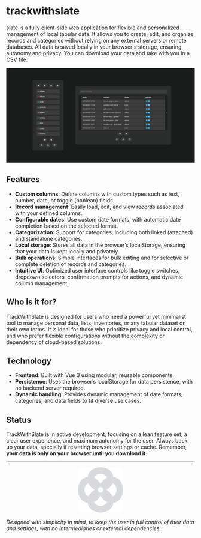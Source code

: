 # trackwithslate

slate is a fully client-side web application for flexible and personalized management of local tabular data. It allows you to create, edit, and organize records and categories without relying on any external servers or remote databases. All data is saved locally in your browser's storage, ensuring autonomy and privacy. You can download your data and take with you in a CSV file.

![Portada](assets/portada.png)

## Features

* **Custom columns**: Define columns with custom types such as text, number, date, or toggle (boolean) fields.
* **Record management**: Easily load, edit, and view records associated with your defined columns.
* **Configurable dates**: Use custom date formats, with automatic date completion based on the selected format.
* **Categorization**: Support for categories, including both linked (attached) and standalone categories.
* **Local storage**: Stores all data in the browser’s localStorage, ensuring that your data is kept locally and privately.
* **Bulk operations**: Simple interfaces for bulk editing and for selective or complete deletion of records and categories.
* **Intuitive UI**: Optimized user interface controls like toggle switches, dropdown selectors, confirmation prompts for actions, and dynamic column management.

## Who is it for?

TrackWithSlate is designed for users who need a powerful yet minimalist tool to manage personal data, lists, inventories, or any tabular dataset on their own terms. It is ideal for those who prioritize privacy and local control, and who prefer flexible configurations without the complexity or dependency of cloud-based solutions.

## Technology

* **Frontend**: Built with Vue 3 using modular, reusable components.
* **Persistence**: Uses the browser’s localStorage for data persistence, with no backend server required.
* **Dynamic handling**: Provides dynamic management of date formats, categories, and data fields to fit diverse use cases.

## Status

TrackWithSlate is in active development, focusing on a lean feature set, a clear user experience, and maximum autonomy for the user.
Always back up your data, specially if resetting browser settings or cache. Remember, **your data is only on your browser until you download it**.

---

<p align="center">
  <img src="assets/slate.svg" width="120"/>
</p>

*Designed with simplicity in mind, to keep the user in full control of their data and settings, with no intermediaries or external dependencies.*
